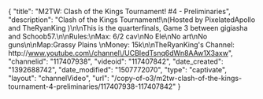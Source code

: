 {
    "title": "M2TW: Clash of the Kings Tournament! #4 - Preliminaries",
    "description": "Clash of the Kings Tournament!\n(Hosted by PixelatedApollo and TheRyanKing )\n\nThis is the quarterfinals, Game 3 between gigiasha and Schoob57.\n\nRules:\nMax: 6\/2 cav\nNo Ele\nNo art\nNo guns\n\nMap:Grassy Plains \nMoney: 15k\n\nTheRyanKing's Channel: http:\/\/www.youtube.com\/channel\/UCBIedTsnq6dWn8AAw1X3axw",
    "channelid": "117407938",
    "videoid": "117407842",
    "date_created": "1392688742",
    "date_modified": "1507772070",
    "type": "captivate",
    "layout": "channelVideo",
    "url": "\/copy-of-o3\/m2tw-clash-of-the-kings-tournament-4-preliminaries\/117407938-117407842"
}